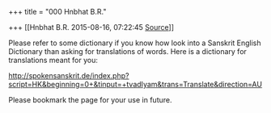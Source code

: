 +++
title = "000 Hnbhat B.R."

+++
[[Hnbhat B.R.	2015-08-16, 07:22:45 [Source](https://groups.google.com/g/samskrita/c/P8fbuv7SPjg)]]



Please refer to some dictionary if you know how look into a Sanskrit English Dictionary than asking for translations of words. Here is a dictionary for translations meant for you:

<http://spokensanskrit.de/index.php?script=HK&beginning=0+&tinput=+tvadIyam&trans=Translate&direction=AU>

Please bookmark the page for your use in future.

